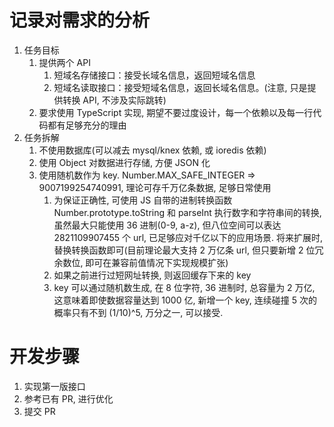 # 记录对需求的分析

1.  任务目标
    1.  提供两个 API
        1.  短域名存储接口：接受长域名信息，返回短域名信息
        2.  短域名读取接口：接受短域名信息，返回长域名信息。(注意, 只是提供转换 API, 不涉及实际跳转)
    2.  要求使用 TypeScript 实现, 期望不要过度设计，每一个依赖以及每一行代码都有足够充分的理由
2.  任务拆解
    1.  不使用数据库(可以减去 mysql/knex 依赖, 或 ioredis 依赖)
    2.  使用 Object 对数据进行存储, 方便 JSON 化
    3.  使用随机数作为 key. Number.MAX_SAFE_INTEGER => 9007199254740991, 理论可存千万亿条数据, 足够日常使用
        1.  为保证正确性, 可使用 JS 自带的进制转换函数 Number.prototype.toString 和 parseInt 执行数字和字符串间的转换, 虽然最大只能使用 36 进制(0-9, a-z), 但八位空间可以表达 2821109907455 个 url, 已足够应对千亿以下的应用场景. 将来扩展时, 替换转换函数即可(目前理论最大支持 2 万亿条 url, 但只要新增 2 位冗余数位, 即可在兼容前值情况下实现规模扩张)
        2.  如果之前进行过短网址转换, 则返回缓存下来的 key
        3.  key 可以通过随机数生成, 在 8 位字符, 36 进制时, 总容量为 2 万亿, 这意味着即使数据容量达到 1000 亿, 新增一个 key, 连续碰撞 5 次的概率只有不到 (1/10)^5, 万分之一, 可以接受.

# 开发步骤

1.  实现第一版接口
2.  参考已有 PR, 进行优化
3.  提交 PR
